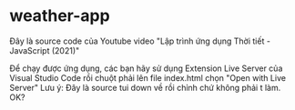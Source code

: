 # weather-app
Đây là source code của Youtube video "Lập trình ứng dụng Thời tiết - JavaScript (2021)" 

Để chạy được ứng dụng, các bạn hãy sử dụng Extension Live Server của Visual Studio Code rồi chuột phải lên file index.html chọn "Open with Live Server"
Lưu ý: Đây là source tui down về rồi chỉnh chứ không phải t làm. OK?